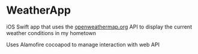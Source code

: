 # WeatherApp

iOS Swift app that uses the [openweathermap.org](http://openweathermap.org) API to display the current weather conditions in my hometown

Uses Alamofire cocoapod to manage interaction with web API
